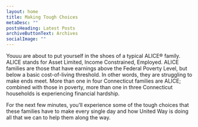 ```yaml
---
layout: home
title: Making Tough Choices
metaDesc: ""
postsHeading: Latest Posts
archiveButtonText: Archives
socialImage: ""
---
```

Youuu are about to put yourself in the shoes of a typical ALICE® family. ALICE stands for Asset Limited, Income Constrained, Employed. ALICE families are those that have earnings above the Federal Poverty Level, but below a basic cost-of-living threshold. In other words, they are struggling to make ends meet. More than one in four Connecticut families are ALICE; combined with those in poverty, more than one in three Connecticut households is experiencing financial hardship.

For the next few minutes, you’ll experience some of the tough choices that these families have to make every single day and how United Way is doing all that we can to help them along the way.